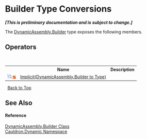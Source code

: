 # Builder Type Conversions
 _**\[This is preliminary documentation and is subject to change.\]**_

The <a href="T_Cauldron_Dynamic_DynamicAssembly_Builder">DynamicAssembly.Builder</a> type exposes the following members.


## Operators
&nbsp;<table><tr><th></th><th>Name</th><th>Description</th></tr><tr><td>![Public operator](media/puboperator.gif "Public operator")![Static member](media/static.gif "Static member")</td><td><a href="M_Cauldron_Dynamic_DynamicAssembly_Builder_op_Implicit">Implicit(DynamicAssembly.Builder to Type)</a></td><td /></tr></table>&nbsp;
<a href="#builder-type-conversions">Back to Top</a>

## See Also


#### Reference
<a href="T_Cauldron_Dynamic_DynamicAssembly_Builder">DynamicAssembly.Builder Class</a><br /><a href="N_Cauldron_Dynamic">Cauldron.Dynamic Namespace</a><br />